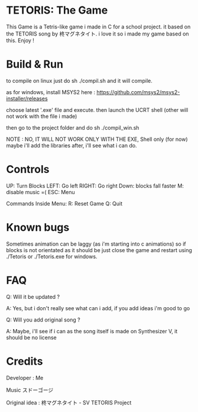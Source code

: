 # TETORIS: The Game

This Game is a Tetris-like game i made in C for a school project. it based on the TETORIS song by 柊マグネタイト. i love it so i made my game based on this. Enjoy !

# Build & Run

to compile on linux just do sh ./compil.sh and it will compile.

as for windows, install MSYS2 here : https://github.com/msys2/msys2-installer/releases

choose latest '.exe' file and execute. then launch the UCRT shell (other will not work with the file i made)

then go to the project folder and do sh ./compil_win.sh

NOTE : NO, IT WILL NOT WORK ONLY WITH THE EXE, Shell only (for now) maybe i'll add the libraries after, i'll see what i can do.

# Controls
UP: Turn Blocks
LEFT: Go left
RIGHT: Go right
Down: blocks fall faster
M: disable music =(
ESC: Menu

Commands Inside Menu:
R: Reset Game
Q: Quit

# Known bugs
Sometimes animation can be laggy (as i'm starting into c animations) so if blocks is not orientated as it should be just close the game and restart using ./Tetoris or ./Tetoris.exe for windows.

# FAQ

Q: Will it be updated ?

A: Yes, but i don't really see what can i add, if you add ideas i'm good to go

Q: Will you add original song ?

A: Maybe, i'll see if i can as the song itself is made on Synthesizer V, it should be no license

# Credits

Developer : Me

Music スドーゴージ

Original idea : 柊マグネタイト - SV TETORIS Project
